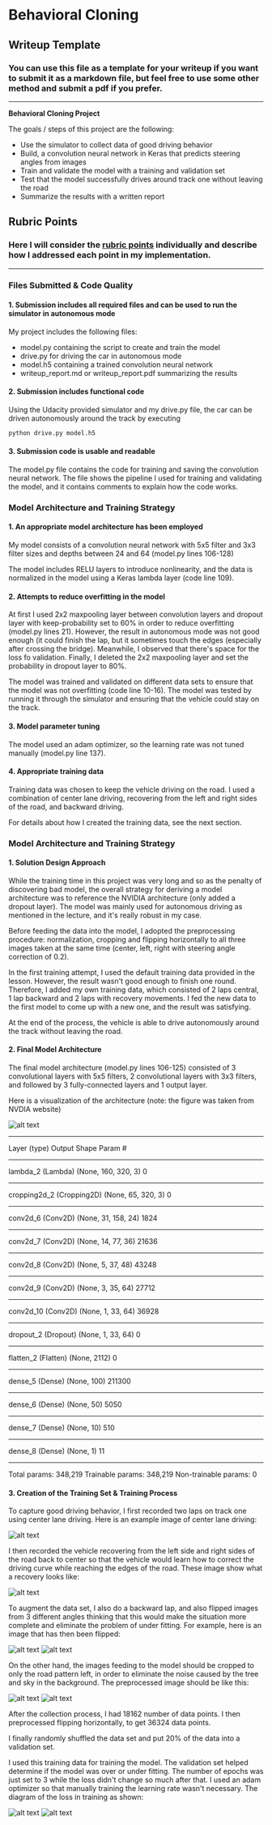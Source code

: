 # **Behavioral Cloning** 

## Writeup Template

### You can use this file as a template for your writeup if you want to submit it as a markdown file, but feel free to use some other method and submit a pdf if you prefer.

---

**Behavioral Cloning Project**

The goals / steps of this project are the following:
* Use the simulator to collect data of good driving behavior
* Build, a convolution neural network in Keras that predicts steering angles from images
* Train and validate the model with a training and validation set
* Test that the model successfully drives around track one without leaving the road
* Summarize the results with a written report


[//]: # (Image References)

[image1]: ./examples/nvidia_architecture.png "Model Visualization"
[image2]: ./examples/center_normal.jpg "Original Image"
[image3]: ./examples/center_recovery.jpg "Recovery Image"
[image4]: ./examples/flip_center.jpg "Flipped Image"
[image5]: ./examples/flip_recovery.jpg "Flipped Recovery Image"
[image6]: ./examples/crop_center.jpg "Cropped Image"
[image7]: ./examples/crop_recovery.jpg "Cropped Recovery Image"
[image8]: ./examples/loss_default.png "Loss Default"
[image9]: ./examples/loss_new.png "Loss New"


## Rubric Points
### Here I will consider the [rubric points](https://review.udacity.com/#!/rubrics/432/view) individually and describe how I addressed each point in my implementation.  

---
### Files Submitted & Code Quality

#### 1. Submission includes all required files and can be used to run the simulator in autonomous mode

My project includes the following files:
* model.py containing the script to create and train the model
* drive.py for driving the car in autonomous mode
* model.h5 containing a trained convolution neural network 
* writeup_report.md or writeup_report.pdf summarizing the results

#### 2. Submission includes functional code
Using the Udacity provided simulator and my drive.py file, the car can be driven autonomously around the track by executing 
```sh
python drive.py model.h5
```

#### 3. Submission code is usable and readable

The model.py file contains the code for training and saving the convolution neural network. The file shows the pipeline I used for training and validating the model, and it contains comments to explain how the code works.

### Model Architecture and Training Strategy

#### 1. An appropriate model architecture has been employed

My model consists of a convolution neural network with 5x5 filter and 3x3 filter sizes and depths between 24 and 64 (model.py lines 106-128) 

The model includes RELU layers to introduce nonlinearity, and the data is normalized in the model using a Keras lambda layer (code line 109). 

#### 2. Attempts to reduce overfitting in the model

At first I used 2x2 maxpooling layer between convolution layers and dropout layer with keep-probability set to 60% in order to reduce overfitting (model.py lines 21). However, the result in autonomous mode was not good enough (it could finish the lap, but it sometimes touch the edges (especially after crossing the bridge). Meanwhile, I observed that there's space for the loss fo validation. Finally, I deleted the 2x2 maxpooling layer and set the probability in dropout layer to 80%.

The model was trained and validated on different data sets to ensure that the model was not overfitting (code line 10-16). The model was tested by running it through the simulator and ensuring that the vehicle could stay on the track.

#### 3. Model parameter tuning

The model used an adam optimizer, so the learning rate was not tuned manually (model.py line 137).

#### 4. Appropriate training data

Training data was chosen to keep the vehicle driving on the road. I used a combination of center lane driving, recovering from the left and right sides of the road, and backward driving.

For details about how I created the training data, see the next section. 

### Model Architecture and Training Strategy

#### 1. Solution Design Approach

While the training time in this project was very long and so as the penalty of discovering bad model, the overall strategy for deriving a model architecture was to reference the NVIDIA architecture (only added a dropout layer). The model was mainly used for autonomous driving as mentioned in the lecture, and it's really robust in my case. 

Before feeding the data into the model, I adopted the preprocessing procedure: normalization, cropping and flipping horizontally to all three images taken at the same time (center, left, right with steering angle correction of 0.2).

In the first training attempt, I used the default training data provided in the lesson. However, the result wasn't good enough to finish one round. Therefore, I added my own training data, which consisted of 2 laps central, 1 lap backward and 2 laps with recovery movements. I fed the new data to the first model to come up with a new one, and the result was satisfying.

At the end of the process, the vehicle is able to drive autonomously around the track without leaving the road.

#### 2. Final Model Architecture

The final model architecture (model.py lines 106-125) consisted of 3 convolutional layers with 5x5 filters, 2 convolutional layers with 3x3 filters, and followed by 3 fully-connected layers and 1 output layer. 

Here is a visualization of the architecture (note: the figure was taken from NVDIA website)

![alt text][image1]

_________________________________________________________________
Layer (type)                 Output Shape              Param #   
_________________________________________________________________
lambda_2 (Lambda)            (None, 160, 320, 3)       0         
_________________________________________________________________
cropping2d_2 (Cropping2D)    (None, 65, 320, 3)        0         
_________________________________________________________________
conv2d_6 (Conv2D)            (None, 31, 158, 24)       1824      
_________________________________________________________________
conv2d_7 (Conv2D)            (None, 14, 77, 36)        21636     
_________________________________________________________________
conv2d_8 (Conv2D)            (None, 5, 37, 48)         43248     
_________________________________________________________________
conv2d_9 (Conv2D)            (None, 3, 35, 64)         27712     
_________________________________________________________________
conv2d_10 (Conv2D)           (None, 1, 33, 64)         36928     
_________________________________________________________________
dropout_2 (Dropout)          (None, 1, 33, 64)         0         
_________________________________________________________________
flatten_2 (Flatten)          (None, 2112)              0         
_________________________________________________________________
dense_5 (Dense)              (None, 100)               211300    
_________________________________________________________________
dense_6 (Dense)              (None, 50)                5050      
_________________________________________________________________
dense_7 (Dense)              (None, 10)                510       
_________________________________________________________________
dense_8 (Dense)              (None, 1)                 11        
_________________________________________________________________
Total params: 348,219
Trainable params: 348,219
Non-trainable params: 0


#### 3. Creation of the Training Set & Training Process

To capture good driving behavior, I first recorded two laps on track one using center lane driving. Here is an example image of center lane driving:

![alt text][image2]

I then recorded the vehicle recovering from the left side and right sides of the road back to center so that the vehicle would learn how to correct the driving curve while reaching the edges of the road. These image show what a recovery looks like:

![alt text][image3]


To augment the data set, I also do a backward lap, and also flipped images from 3 different angles thinking that this would make the situation more complete and eliminate the problem of under fitting. For example, here is an image that has then been flipped:

![alt text][image4]
![alt text][image5]

On the other hand, the images feeding to the model should be cropped to only the road pattern left, in order to eliminate the noise caused by the tree and sky in the background. The preprocessed image should be like this: 

![alt text][image6]
![alt text][image7]


After the collection process, I had 18162 number of data points. I then preprocessed flipping horizontally, to get 36324 data points.

I finally randomly shuffled the data set and put 20% of the data into a validation set. 

I used this training data for training the model. The validation set helped determine if the model was over or under fitting. The number of epochs was just set to 3 while the loss didn't change so much after that. I used an adam optimizer so that manually training the learning rate wasn't necessary. The diagram of the loss in training as shown:

![alt text][image8]
![alt text][image9]
